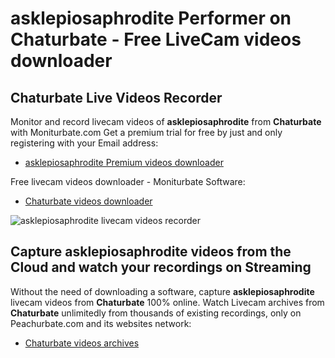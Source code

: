# asklepiosaphrodite Performer on Chaturbate - Free LiveCam videos downloader

## Chaturbate Live Videos Recorder

Monitor and record livecam videos of **asklepiosaphrodite** from **Chaturbate** with Moniturbate.com
Get a premium trial for free by just and only registering with your Email address:
* [asklepiosaphrodite Premium videos downloader](https://moniturbate.com/request-demo-licence-key.html)

Free livecam videos downloader - Moniturbate Software:
* [Chaturbate videos downloader](https://moniturbate.com/moniturbate-download-software.html)

![asklepiosaphrodite livecam videos recorder](https://peachurnet.com/templates/moniturbate-software.png)


## Capture asklepiosaphrodite videos from the Cloud and watch your recordings on Streaming

Without the need of downloading a software, capture **asklepiosaphrodite** livecam videos from **Chaturbate** 100% online.
Watch Livecam archives from **Chaturbate** unlimitedly from thousands of existing recordings, only on Peachurbate.com and its websites network:
* [Chaturbate videos archives](https://peachurnet.com/)